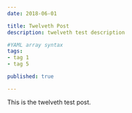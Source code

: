 ```yaml
---
date: 2018-06-01

title: Twelveth Post
description: twelveth test description

#YAML array syntax
tags:
- tag 1
- tag 5

published: true

---
```


This is the twelveth test post.